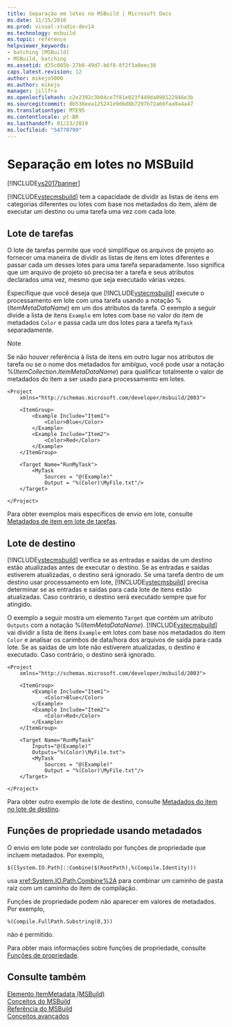```yaml
---
title: Separação em lotes no MSBuild | Microsoft Docs
ms.date: 11/15/2016
ms.prod: visual-studio-dev14
ms.technology: msbuild
ms.topic: reference
helpviewer_keywords:
- batching [MSBuild]
- MSBuild, batching
ms.assetid: d35c085b-27b8-49d7-b6f8-8f2f3a0eec38
caps.latest.revision: 12
author: mikejo5000
ms.author: mikejo
manager: jillfra
ms.openlocfilehash: c2e2392c3b04ce7f81e023f449da890122946e3b
ms.sourcegitcommit: 8b538eea125241e9d6d8b7297b72a66faa9a4a47
ms.translationtype: MTE95
ms.contentlocale: pt-BR
ms.lasthandoff: 01/23/2019
ms.locfileid: "54770799"
---
```

# <a name="msbuild-batching"></a>Separação em lotes no MSBuild
[!INCLUDE[vs2017banner](../includes/vs2017banner.md)]

  
[!INCLUDE[vstecmsbuild](../includes/vstecmsbuild-md.md)] tem a capacidade de dividir as listas de itens em categorias diferentes ou lotes com base nos metadados do item, além de executar um destino ou uma tarefa uma vez com cada lote.  
  
## <a name="task-batching"></a>Lote de tarefas  
 O lote de tarefas permite que você simplifique os arquivos de projeto ao fornecer uma maneira de dividir as listas de itens em lotes diferentes e passar cada um desses lotes para uma tarefa separadamente. Isso significa que um arquivo de projeto só precisa ter a tarefa e seus atributos declarados uma vez, mesmo que seja executado várias vezes.  
  
 Especifique que você deseja que [!INCLUDE[vstecmsbuild](../includes/vstecmsbuild-md.md)] execute o processamento em lote com uma tarefa usando a notação %(*ItemMetaDataName*) em um dos atributos da tarefa. O exemplo a seguir divide a lista de itens `Example` em lotes com base no valor do item de metadados `Color` e passa cada um dos lotes para a tarefa `MyTask` separadamente.  
  
> [!NOTE]
>  Se não houver referência à lista de itens em outro lugar nos atributos de tarefa ou se o nome dos metadados for ambíguo, você pode usar a notação %(*ItemCollection.ItemMetaDataName*) para qualificar totalmente o valor de metadados do item a ser usado para processamento em lotes.  
  
```  
<Project  
    xmlns="http://schemas.microsoft.com/developer/msbuild/2003">  
  
    <ItemGroup>  
        <Example Include="Item1">  
            <Color>Blue</Color>  
        </Example>  
        <Example Include="Item2">  
            <Color>Red</Color>  
        </Example>  
    </ItemGroup>  
  
    <Target Name="RunMyTask">  
        <MyTask  
            Sources = "@(Example)"  
            Output = "%(Color)\MyFile.txt"/>  
    </Target>  
  
</Project>  
```  
  
 Para obter exemplos mais específicos de envio em lote, consulte [Metadados de item em lote de tarefas](../msbuild/item-metadata-in-task-batching.md).  
  
## <a name="target-batching"></a>Lote de destino  
 [!INCLUDE[vstecmsbuild](../includes/vstecmsbuild-md.md)] verifica se as entradas e saídas de um destino estão atualizadas antes de executar o destino. Se as entradas e saídas estiverem atualizadas, o destino será ignorado. Se uma tarefa dentro de um destino usar processamento em lote, [!INCLUDE[vstecmsbuild](../includes/vstecmsbuild-md.md)] precisa determinar se as entradas e saídas para cada lote de itens estão atualizadas. Caso contrário, o destino será executado sempre que for atingido.  
  
 O exemplo a seguir mostra um elemento `Target` que contém um atributo `Outputs` com a notação %(*ItemMetaDataName*). [!INCLUDE[vstecmsbuild](../includes/vstecmsbuild-md.md)] vai dividir a lista de itens `Example` em lotes com base nos metadados do item `Color` e analisar os carimbos de data/hora dos arquivos de saída para cada lote. Se as saídas de um lote não estiverem atualizadas, o destino é executado. Caso contrário, o destino será ignorado.  
  
```  
<Project  
    xmlns="http://schemas.microsoft.com/developer/msbuild/2003">  
  
    <ItemGroup>  
        <Example Include="Item1">  
            <Color>Blue</Color>  
        </Example>  
        <Example Include="Item2">  
            <Color>Red</Color>  
        </Example>  
    </ItemGroup>  
  
    <Target Name="RunMyTask"  
        Inputs="@(Example)"  
        Outputs="%(Color)\MyFile.txt">  
        <MyTask  
            Sources = "@(Example)"  
            Output = "%(Color)\MyFile.txt"/>  
    </Target>  
  
</Project>  
```  
  
 Para obter outro exemplo de lote de destino, consulte [Metadados do item no lote de destino](../msbuild/item-metadata-in-target-batching.md).  
  
## <a name="property-functions-using-metadata"></a>Funções de propriedade usando metadados  
 O envio em lote pode ser controlado por funções de propriedade que incluem metadados. Por exemplo,  
  
 `$([System.IO.Path]::Combine($(RootPath),%(Compile.Identity)))`  
  
 usa <xref:System.IO.Path.Combine%2A> para combinar um caminho de pasta raiz com um caminho do item de compilação.  
  
 Funções de propriedade podem não aparecer em valores de metadados.  Por exemplo,  
  
 `%(Compile.FullPath.Substring(0,3))`  
  
 não é permitido.  
  
 Para obter mais informações sobre funções de propriedade, consulte [Funções de propriedade](../msbuild/property-functions.md).  
  
## <a name="see-also"></a>Consulte também  
 [Elemento ItemMetadata (MSBuild)](../msbuild/itemmetadata-element-msbuild.md)   
 [Conceitos do MSBuild](../msbuild/msbuild-concepts.md)   
 [Referência do MSBuild](../msbuild/msbuild-reference.md)   
 [Conceitos avançados](../msbuild/msbuild-advanced-concepts.md)
